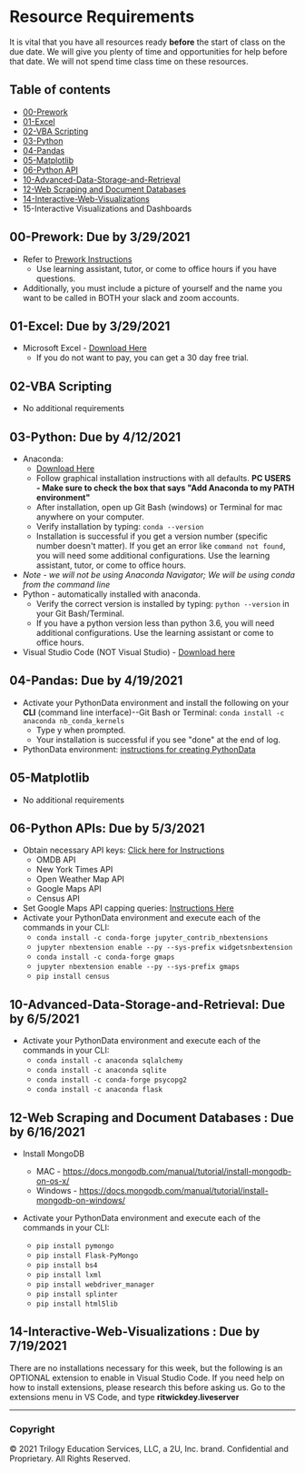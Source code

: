 # Resource Requirements

It is vital that you have all resources ready **before** the start of class on the due date. We will give you plenty of time and opportunities for help before that date. We will not spend time class time on these resources.

## Table of contents

* [00-Prework](#00-Prework-Due-by-3292021)
* [01-Excel](#01-Excel-Due-by-3292021)
* [02-VBA Scripting](#02-VBA-Scripting)
* [03-Python](#03-Python-Due-by-4122021)
* [04-Pandas](#04-pandas-due-by-4192021)
* [05-Matplotlib](#05-matplotlib)
* [06-Python API](#06-python-apis-due-by-532021)
* [10-Advanced-Data-Storage-and-Retrieval](#10-Advanced-Data-Storage-and-Retrieval-Due-by-652021)
* [12-Web Scraping and Document Databases](#12-Web-Scraping-and-Document-Databases-Due-by-6162021)
* [14-Interactive-Web-Visualizations](#14-Interactive-Web-Visualizations-Due-by-7192021)
* 15-Interactive Visualizations and Dashboards

## 00-Prework: Due by 3/29/2021

* Refer to [Prework Instructions](https://coding-bootcamp-dataviz-prework.readthedocs-hosted.com/en/latest/modules/module-2-machine-ready/)
  * Use learning assistant, tutor, or come to office hours if you have questions.
* Additionally, you must include a picture of yourself and the name you want to be called in BOTH your slack and zoom accounts.

## 01-Excel: Due by 3/29/2021

* Microsoft Excel - [Download Here](https://www.microsoft.com/en-us/microsoft-365/buy/compare-all-microsoft-365-products)
  * If you do not want to pay, you can get a 30 day free trial.

## 02-VBA Scripting

* No additional requirements

## 03-Python: Due by 4/12/2021

* Anaconda:
  * [Download Here](https://www.anaconda.com/products/individual)
  * Follow graphical installation instructions with all defaults. **PC USERS - Make sure to check the box that says "Add Anaconda to my PATH environment"**
  * After installation, open up Git Bash (windows) or Terminal for mac anywhere on your computer. 
  * Verify installation by typing: `conda --version`
  * Installation is successful if you get a version number (specific number doesn't matter). If you get an error like `command not found`, you will need some additional configurations. Use the learning assistant, tutor, or come to office hours.
* *Note - we will not be using Anaconda Navigator; We will be using conda from the command line*
* Python - automatically installed with anaconda.
  * Verify the correct version is installed by typing: `python --version` in your Git Bash/Terminal.
  * If you have a python version less than python 3.6, you will need additional configurations. Use the learning assistant or come to office hours.
* Visual Studio Code (NOT Visual Studio) - [Download here](https://code.visualstudio.com/)

## 04-Pandas: Due by 4/19/2021

* Activate your PythonData environment and install the following on your **CLI** (command line interface)--Git Bash or Terminal:
`conda install -c anaconda nb_conda_kernels`
  * Type y when prompted.
  * Your installation is successful if you see "done" at the end of log.
* PythonData environment: [instructions for creating PythonData](https://docs.google.com/document/d/1OkIbBFimJ6o8axcXAmI8BR1fXwCfXEOqrGtCukxof0s/edit#)

## 05-Matplotlib

* No additional requirements

## 06-Python APIs: Due by 5/3/2021

* Obtain necessary API keys: [Click here for Instructions](https://docs.google.com/document/d/1_0jInSjZxLN2DzbEn8wL5rJwBvyUUlidEj_R9NylQwI/edit?usp=sharing)
  * OMDB API
  * New York Times API
  * Open Weather Map API
  * Google Maps API
  * Census API
* Set Google Maps API capping queries: [Instructions Here](06-Python-APIs/Capping_Queries.md)
* Activate your PythonData environment and execute each of the commands in your CLI:
  * `conda install -c conda-forge jupyter_contrib_nbextensions`
  * `jupyter nbextension enable --py --sys-prefix widgetsnbextension`
  * `conda install -c conda-forge gmaps`
  * `jupyter nbextension enable --py --sys-prefix gmaps`
  * `pip install census`
 
## 10-Advanced-Data-Storage-and-Retrieval: Due by 6/5/2021

* Activate your PythonData environment and execute each of the commands in your CLI:
  * `conda install -c anaconda sqlalchemy`
  * `conda install -c anaconda sqlite`
  * `conda install -c conda-forge psycopg2`
  * `conda install -c anaconda flask`

## 12-Web Scraping and Document Databases : Due by 6/16/2021
* Install MongoDB
  * MAC - https://docs.mongodb.com/manual/tutorial/install-mongodb-on-os-x/
  * Windows - https://docs.mongodb.com/manual/tutorial/install-mongodb-on-windows/
  
* Activate your PythonData environment and execute each of the commands in your CLI:
  * `pip install pymongo`
  * `pip install Flask-PyMongo`
  * `pip install bs4`
  * `pip install lxml`
  * `pip install webdriver_manager`
  * `pip install splinter`
  * `pip install html5lib`

## 14-Interactive-Web-Visualizations : Due by 7/19/2021
 There are no installations necessary for this week, but the following is an OPTIONAL extension to enable in Visual Studio Code. If you need help on how to install extensions, please research this before asking us. Go to the extensions menu in VS Code, and type <b> ritwickdey.liveserver </b>
- - -

### Copyright

© 2021 Trilogy Education Services, LLC, a 2U, Inc. brand. Confidential and Proprietary. All Rights Reserved.
